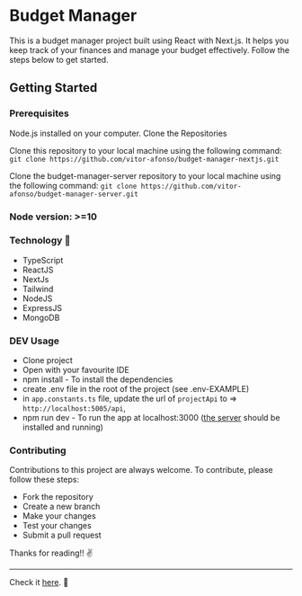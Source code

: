 # Budget Manager

This is a budget manager project built using React with Next.js. It helps you keep track of your finances and manage your budget effectively. Follow the steps below to get started.

## Getting Started

### Prerequisites

Node.js installed on your computer.
Clone the Repositories

Clone this repository to your local machine using the following command:
`git clone https://github.com/vitor-afonso/budget-manager-nextjs.git`

Clone the budget-manager-server repository to your local machine using the following command:
`git clone https://github.com/vitor-afonso/budget-manager-server.git`

### Node version: >=10

### Technology :wrench:

- TypeScript
- ReactJS
- NextJs
- Tailwind
- NodeJS
- ExpressJS
- MongoDB

### DEV Usage

- Clone project
- Open with your favourite IDE
- npm install - To install the dependencies
- create .env file in the root of the project (see .env-EXAMPLE)
- in `app.constants.ts` file, update the url of `projectApi` to => `http://localhost:5005/api`,
- npm run dev - To run the app at localhost:3000 ([the server](https://github.com/vitor-afonso/budget-manager-server/tree/main) should be installed and running)

### Contributing

Contributions to this project are always welcome. To contribute, please follow these steps:

- Fork the repository
- Create a new branch
- Make your changes
- Test your changes
- Submit a pull request

Thanks for reading!! :v:

---

Check it [here](https://acozinhadasandra.netlify.app/). :rocket:
